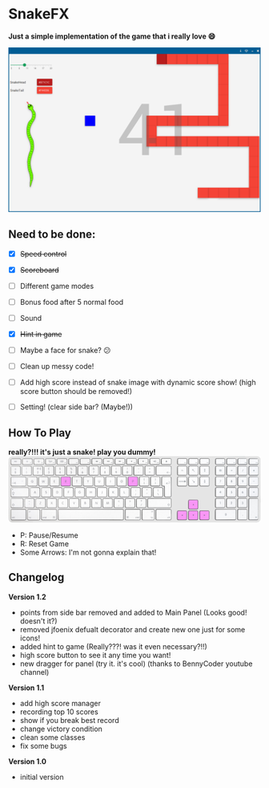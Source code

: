 # SnakeFX

**Just a simple implementation of the game that i really love :smile:**


![Alt Text](https://github.com/SamadiPour/SnakeFX/blob/master/screenshot.png)


## Need to be done:
- [X] ~~Speed control~~
- [X] ~~Scoreboard~~
- [ ] Different game modes
- [ ] Bonus food after 5 normal food
- [ ] Sound
- [X] ~~Hint in game~~
- [ ] Maybe a face for snake? :confused:
- [ ] Clean up messy code!
- [ ] Add high score instead of snake image with dynamic score show! (high score button should be removed!)
- [ ] Setting! (clear side bar? (Maybe!))


## How To Play
**really?!!! it's just a snake! play you dummy!**
![Alt Text](https://github.com/SamadiPour/SnakeFX/blob/master/src/main/resources/images/hint.png)

- P: Pause/Resume
- R: Reset Game
- Some Arrows: I'm not gonna explain that!


## Changelog
**Version 1.2**
- points from side bar removed and added to Main Panel (Looks good! doesn't it?)
- removed jfoenix defualt decorator and create new one just for some icons!
- added hint to game (Really???! was it even necessary?!!)
- high score button to see it any time you want!
- new dragger for panel (try it. it's cool) (thanks to BennyCoder youtube channel)

**Version 1.1**
- add high score manager
- recording top 10 scores
- show if you break best record
- change victory condition
- clean some classes
- fix some bugs

**Version 1.0**
- initial version
